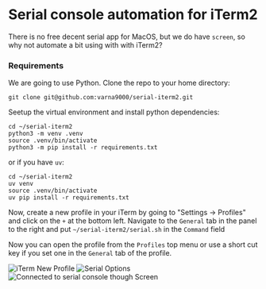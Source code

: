 # Serial console automation for iTerm2

There is no free decent serial app for MacOS, but we do have `screen`, so why not automate a bit using with with iTerm2?


### Requirements

We are going to use Python. Clone the repo to your home directory:

``` git clone git@github.com:varna9000/serial-iterm2.git ```


Seetup the virtual environment and install python dependencies:

```
cd ~/serial-iterm2
python3 -m venv .venv
source .venv/bin/activate
python3 -m pip install -r requirements.txt
```

or if you have `uv`:

```
cd ~/serial-iterm2
uv venv
source .venv/bin/activate
uv pip install -r requirements.txt
```

Now, create a new profile in your iTerm by going to "Settings -> Profiles" and click on the `+` at the bottom left.
Navigate to the `General` tab in the panel to the right and put `~/serial-iterm2/serial.sh` in the `Command` field

Now you can open the profile from the `Profiles` top menu or use a short cut key if you set one in the `General` tab of the profile.

![iTerm New Profile](./images/iterm.png)
![Serial Options](./images/menu.png)
![Connected to serial console though Screen](./images/zeptoforth.png)

